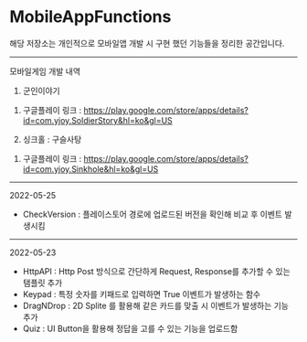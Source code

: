 # MobileAppFunctions

해당 저장소는 개인적으로 모바일앱 개발 시 구현 했던 기능들을 정리한 공간입니다.

----------------------------------------------------------------------------------------------

모바일게임 개발 내역

1. 군인이야기
  1) 구글플레이 링크 : https://play.google.com/store/apps/details?id=com.yjoy.SoldierStory&hl=ko&gl=US

2. 싱크홀 : 구슬사탕
  1) 구글플레이 링크 : https://play.google.com/store/apps/details?id=com.yjoy.Sinkhole&hl=ko&gl=US

----------------------------------------------------------------------------------------------
2022-05-25
- CheckVersion : 플레이스토어 경로에 업로드된 버전을 확인해 비교 후 이벤트 발생시킴



----------------------------------------------------------------------------------------------
2022-05-23
- HttpAPI : Http Post 방식으로 간단하게 Request, Response를 추가할 수 있는 탬플릿 추가
- Keypad : 특정 숫자를 키패드로 입력하면 True 이벤트가 발생하는 함수
- DragNDrop : 2D Splite 를 활용해 같은 카드를 맞출 시 이벤트가 발생하는 기능 추가
- Quiz : UI Button을 활용해 정답을 고를 수 있는 기능을 업로드함





